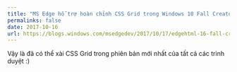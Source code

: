 ```yaml
---
title: "MS Edge hỗ trợ hoàn chỉnh CSS Grid trong Windows 10 Fall Creators Update"
permalinks: false
date: 2017-10-16
url: https://blogs.windows.com/msedgedev/2017/10/17/edgehtml-16-fall-creators-update/
---
```

Vậy là đã có thể xài CSS Grid trong phiên bản mới nhất của tất cả các trình duyệt :)
